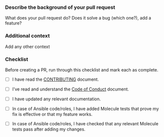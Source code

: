 ### Describe the background of your pull request

What does your pull request do? Does it solve a bug (which one?), add a feature?

### Additional context

Add any other context

### Checklist

Before creating a PR, run through this checklist and mark each as complete.

- [ ] I have read the [CONTRIBUTING](https://github.com/anysure/.github/blob/master/CONTRIBUTING.md) document.
- [ ] I've read and understand the [Code of Conduct](https://github.com/anysure/.github/blob/master/CODE_OF_CONDUCT.md) document.

- [ ] I have updated any relevant documentation.
- [ ] In case of Ansible code/roles, I have added Molecule tests that prove my fix is effective or that my feature works.
- [ ] In case of Ansible code/roles, I have checked that any relevant Molecule tests pass after adding my changes.

